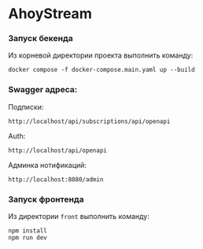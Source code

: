 # AhoyStream

### Запуск бекенда

Из корневой директории проекта выполнить команду:

```
docker compose -f docker-compose.main.yaml up --build
```

### Swagger адреса: 

Подписки:
```url
http://localhost/api/subscriptions/api/openapi
```
Auth: 
```
http://localhost/api/openapi
```
Админка нотификаций:
```
http://localhost:8080/admin
```

### Запуск фронтенда

Из директории `front` выполнить команду:

```
npm install
npm run dev
```
